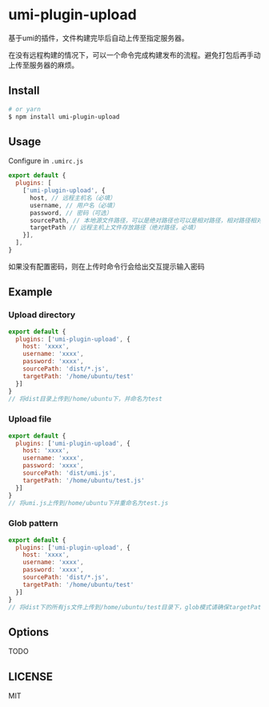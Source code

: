 # umi-plugin-upload
基于umi的插件，文件构建完毕后自动上传至指定服务器。

在没有远程构建的情况下，可以一个命令完成构建发布的流程。避免打包后再手动上传至服务器的麻烦。

## Install

```bash
# or yarn
$ npm install umi-plugin-upload
```



## Usage

Configure in `.umirc.js`

```js
export default {
  plugins: [
    ['umi-plugin-upload', {
      host, // 远程主机名（必填）
      username, // 用户名（必填）
      password, // 密码（可选）
      sourcePath, // 本地源文件路径，可以是绝对路径也可以是相对路径，相对路径相对的是配置文件所在目录（必填）
      targetPath // 远程主机上文件存放路径（绝对路径，必填）
    }],
  ],
}
```

如果没有配置密码，则在上传时命令行会给出交互提示输入密码

## Example

### Upload directory
```js
export default {
  plugins: ['umi-plugin-upload', {
    host: 'xxxx',
    username: 'xxxx',
    password: 'xxxx',
    sourcePath: 'dist/*.js',
    targetPath: '/home/ubuntu/test'
  }]
}
// 将dist目录上传到/home/ubuntu下，并命名为test
```

### Upload file
```js
export default {
  plugins: ['umi-plugin-upload', {
    host: 'xxxx',
    username: 'xxxx',
    password: 'xxxx',
    sourcePath: 'dist/umi.js',
    targetPath: '/home/ubuntu/test.js'
  }]
}
// 将umi.js上传到/home/ubuntu下并重命名为test.js
```

### Glob pattern
```js
export default {
  plugins: ['umi-plugin-upload', {
    host: 'xxxx',
    username: 'xxxx',
    password: 'xxxx',
    sourcePath: 'dist/*.js',
    targetPath: '/home/ubuntu/test'
  }]
}
// 将dist下的所有js文件上传到/home/ubuntu/test目录下，glob模式请确保targetPath代表的目录在远程是存在的
```
## Options

TODO

## LICENSE

MIT
